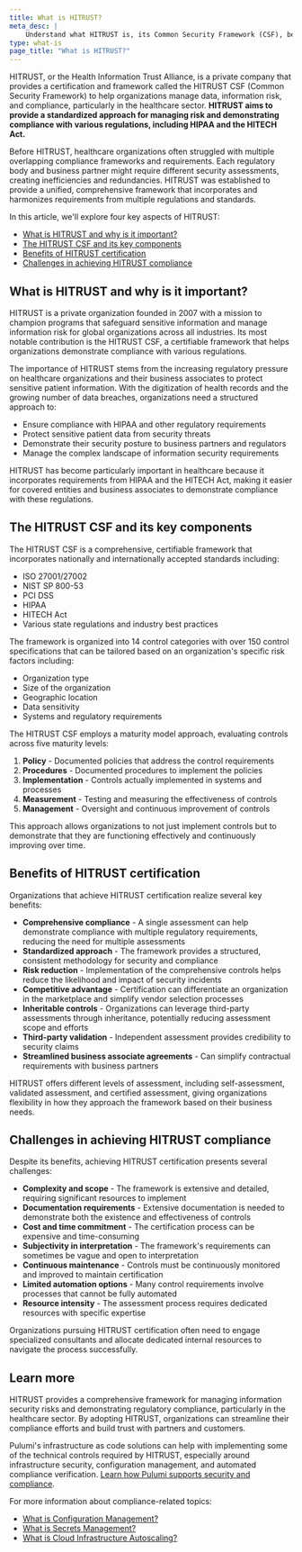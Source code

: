 ```yaml
---
title: What is HITRUST?
meta_desc: |
    Understand what HITRUST is, its Common Security Framework (CSF), benefits for healthcare organizations, and how it helps with regulatory compliance.
type: what-is
page_title: "What is HITRUST?"
---
```


HITRUST, or the Health Information Trust Alliance, is a private company that provides a certification and framework called the HITRUST CSF (Common Security Framework) to help organizations manage data, information risk, and compliance, particularly in the healthcare sector. **HITRUST aims to provide a standardized approach for managing risk and demonstrating compliance with various regulations, including HIPAA and the HITECH Act.**

Before HITRUST, healthcare organizations often struggled with multiple overlapping compliance frameworks and requirements. Each regulatory body and business partner might require different security assessments, creating inefficiencies and redundancies. HITRUST was established to provide a unified, comprehensive framework that incorporates and harmonizes requirements from multiple regulations and standards.

In this article, we'll explore four key aspects of HITRUST:

* [What is HITRUST and why is it important?](#what-is-hitrust-and-why-is-it-important)
* [The HITRUST CSF and its key components](#the-hitrust-csf-and-its-key-components)
* [Benefits of HITRUST certification](#benefits-of-hitrust-certification)
* [Challenges in achieving HITRUST compliance](#challenges-in-achieving-hitrust-compliance)

## What is HITRUST and why is it important?

HITRUST is a private organization founded in 2007 with a mission to champion programs that safeguard sensitive information and manage information risk for global organizations across all industries. Its most notable contribution is the HITRUST CSF, a certifiable framework that helps organizations demonstrate compliance with various regulations.

The importance of HITRUST stems from the increasing regulatory pressure on healthcare organizations and their business associates to protect sensitive patient information. With the digitization of health records and the growing number of data breaches, organizations need a structured approach to:

* Ensure compliance with HIPAA and other regulatory requirements
* Protect sensitive patient data from security threats
* Demonstrate their security posture to business partners and regulators
* Manage the complex landscape of information security requirements

HITRUST has become particularly important in healthcare because it incorporates requirements from HIPAA and the HITECH Act, making it easier for covered entities and business associates to demonstrate compliance with these regulations.

## The HITRUST CSF and its key components

The HITRUST CSF is a comprehensive, certifiable framework that incorporates nationally and internationally accepted standards including:

* ISO 27001/27002
* NIST SP 800-53
* PCI DSS
* HIPAA
* HITECH Act
* Various state regulations and industry best practices

The framework is organized into 14 control categories with over 150 control specifications that can be tailored based on an organization's specific risk factors including:

* Organization type
* Size of the organization
* Geographic location
* Data sensitivity
* Systems and regulatory requirements

The HITRUST CSF employs a maturity model approach, evaluating controls across five maturity levels:

1. **Policy** - Documented policies that address the control requirements
2. **Procedures** - Documented procedures to implement the policies
3. **Implementation** - Controls actually implemented in systems and processes
4. **Measurement** - Testing and measuring the effectiveness of controls
5. **Management** - Oversight and continuous improvement of controls

This approach allows organizations to not just implement controls but to demonstrate that they are functioning effectively and continuously improving over time.

## Benefits of HITRUST certification

Organizations that achieve HITRUST certification realize several key benefits:

* **Comprehensive compliance** - A single assessment can help demonstrate compliance with multiple regulatory requirements, reducing the need for multiple assessments
* **Standardized approach** - The framework provides a structured, consistent methodology for security and compliance
* **Risk reduction** - Implementation of the comprehensive controls helps reduce the likelihood and impact of security incidents
* **Competitive advantage** - Certification can differentiate an organization in the marketplace and simplify vendor selection processes
* **Inheritable controls** - Organizations can leverage third-party assessments through inheritance, potentially reducing assessment scope and efforts
* **Third-party validation** - Independent assessment provides credibility to security claims
* **Streamlined business associate agreements** - Can simplify contractual requirements with business partners

HITRUST offers different levels of assessment, including self-assessment, validated assessment, and certified assessment, giving organizations flexibility in how they approach the framework based on their business needs.

## Challenges in achieving HITRUST compliance

Despite its benefits, achieving HITRUST certification presents several challenges:

* **Complexity and scope** - The framework is extensive and detailed, requiring significant resources to implement
* **Documentation requirements** - Extensive documentation is needed to demonstrate both the existence and effectiveness of controls
* **Cost and time commitment** - The certification process can be expensive and time-consuming
* **Subjectivity in interpretation** - The framework's requirements can sometimes be vague and open to interpretation
* **Continuous maintenance** - Controls must be continuously monitored and improved to maintain certification
* **Limited automation options** - Many control requirements involve processes that cannot be fully automated
* **Resource intensity** - The assessment process requires dedicated resources with specific expertise

Organizations pursuing HITRUST certification often need to engage specialized consultants and allocate dedicated internal resources to navigate the process successfully.

## Learn more

HITRUST provides a comprehensive framework for managing information security risks and demonstrating regulatory compliance, particularly in the healthcare sector. By adopting HITRUST, organizations can streamline their compliance efforts and build trust with partners and customers.

Pulumi's infrastructure as code solutions can help with implementing some of the technical controls required by HITRUST, especially around infrastructure security, configuration management, and automated compliance verification. [Learn how Pulumi supports security and compliance](/docs/iac/using-pulumi/crossguard/).

For more information about compliance-related topics:

* [What is Configuration Management?](/what-is/what-is-configuration-management)
* [What is Secrets Management?](/what-is/what-is-secrets-management)
* [What is Cloud Infrastructure Autoscaling?](/what-is/what-is-cloud-infrastructure-autoscaling)
